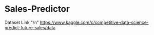 # Sales-Predictor
Dataset Link "\n"
https://www.kaggle.com/c/competitive-data-science-predict-future-sales/data
